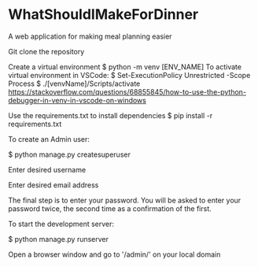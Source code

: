 # WhatShouldIMakeForDinner
A web application for making meal planning easier

Git clone the repository

Create a virtual environment
    $ python -m venv [ENV_NAME]
To activate virtual environment in VSCode:
    $ Set-ExecutionPolicy Unrestricted -Scope Process
    $ ./[venvName]/Scripts/activate
https://stackoverflow.com/questions/68855845/how-to-use-the-python-debugger-in-venv-in-vscode-on-windows


Use the requirements.txt to install dependencies
$ pip install -r requirements.txt



To create an Admin user:

$ python manage.py createsuperuser

Enter desired username

Enter desired email address

The final step is to enter your password. You will be asked to enter your password twice, the second time as a confirmation of the first.


To start the development server: 

$ python manage.py runserver

Open a browser window and go to '/admin/' on your local domain




